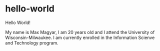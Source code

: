# hello-world

Hello World! 

My name is Max Magyar, I am 20 years old and I attend the University of Wisconsin-Milwaukee. I am currently enrolled in the Information Scienve and Technology program. 
